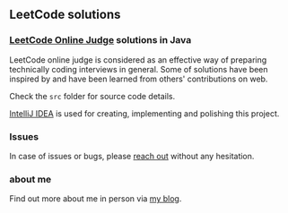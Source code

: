 LeetCode solutions
------------------
### [LeetCode Online Judge][] solutions in Java
LeetCode online judge is considered as an effective way of preparing technically coding interviews in general. Some of solutions have been inspired by and have been learned from others' contributions on web.

Check the `src` folder for source code details.

[IntelliJ IDEA][] is used for creating, implementing and polishing this project.

### Issues
In case of issues or bugs, please [reach out][] without any hesitation.

### about me
Find out more about me in person via [my blog][].

[LeetCode Online Judge]: http://leetcode.com/onlinejudge
[reach out]: mailto:dev.yongwen@gmail.com
[my blog]: http://blog.heropotato.com/
[IntelliJ IDEA]: http://www.jetbrains.com/idea/
